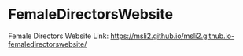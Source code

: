 # FemaleDirectorsWebsite

Female Directors Website Link: https://msli2.github.io/msli2.github.io-femaledirectorswebsite/
